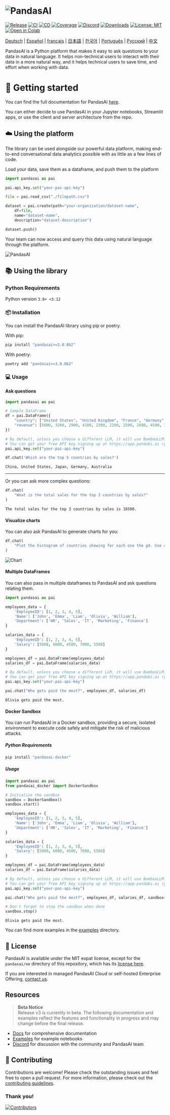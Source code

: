 # ![PandasAI](assets/logo.png)

[![Release](https://img.shields.io/pypi/v/pandasai?label=Release&style=flat-square)](https://pypi.org/project/pandasai/)
[![CI](https://github.com/sinaptik-ai/pandas-ai/actions/workflows/ci-core.yml/badge.svg)](https://github.com/sinaptik-ai/pandas-ai/actions/workflows/ci-core.yml/badge.svg)
[![CD](https://github.com/sinaptik-ai/pandas-ai/actions/workflows/cd.yml/badge.svg)](https://github.com/sinaptik-ai/pandas-ai/actions/workflows/cd.yml/badge.svg)
[![Coverage](https://codecov.io/gh/sinaptik-ai/pandas-ai/branch/main/graph/badge.svg)](https://codecov.io/gh/sinaptik-ai/pandas-ai)
[![Discord](https://dcbadge.vercel.app/api/server/kF7FqH2FwS?style=flat&compact=true)](https://discord.gg/KYKj9F2FRH)
[![Downloads](https://static.pepy.tech/badge/pandasai)](https://pepy.tech/project/pandasai) [![License: MIT](https://img.shields.io/badge/License-MIT-yellow.svg)](https://opensource.org/licenses/MIT)
[![Open in Colab](https://colab.research.google.com/assets/colab-badge.svg)](https://colab.research.google.com/drive/1ZnO-njhL7TBOYPZaqvMvGtsjckZKrv2E?usp=sharing)

<!-- Keep these links. Translations will automatically update with the README. -->
[Deutsch](https://www.readme-i18n.com/sinaptik-ai/pandas-ai?lang=de) | 
[Español](https://www.readme-i18n.com/sinaptik-ai/pandas-ai?lang=es) | 
[français](https://www.readme-i18n.com/sinaptik-ai/pandas-ai?lang=fr) | 
[日本語](https://www.readme-i18n.com/sinaptik-ai/pandas-ai?lang=ja) | 
[한국어](https://www.readme-i18n.com/sinaptik-ai/pandas-ai?lang=ko) | 
[Português](https://www.readme-i18n.com/sinaptik-ai/pandas-ai?lang=pt) | 
[Русский](https://www.readme-i18n.com/sinaptik-ai/pandas-ai?lang=ru) | 
[中文](https://www.readme-i18n.com/sinaptik-ai/pandas-ai?lang=zh)

PandasAI is a Python platform that makes it easy to ask questions to your data in natural language. It helps non-technical users to interact with their data in a more natural way, and it helps technical users to save time, and effort when working with data.

# 🔧 Getting started

You can find the full documentation for PandasAI [here](https://pandas-ai.readthedocs.io/en/latest/).

You can either decide to use PandasAI in your Jupyter notebooks, Streamlit apps, or use the client and server architecture from the repo.

## ☁️ Using the platform

The library can be used alongside our powerful data platform, making end-to-end conversational data analytics possible with as little as a few lines of code.

Load your data, save them as a dataframe, and push them to the platform

```python
import pandasai as pai

pai.api_key.set("your-pai-api-key")

file = pai.read_csv("./filepath.csv")

dataset = pai.create(path="your-organization/dataset-name",
    df=file,
    name="dataset-name",
    description="dataset-description")

dataset.push()
```

Your team can now access and query this data using natural language through the platform.

![PandasAI](assets/demo.gif)

## 📚 Using the library

### Python Requirements

Python version `3.8+ <3.12`

### 📦 Installation

You can install the PandasAI library using pip or poetry.

With pip:

```bash
pip install "pandasai>=3.0.0b2"
```

With poetry:

```bash
poetry add "pandasai>=3.0.0b2"
```

### 💻 Usage

#### Ask questions

```python
import pandasai as pai

# Sample DataFrame
df = pai.DataFrame({
    "country": ["United States", "United Kingdom", "France", "Germany", "Italy", "Spain", "Canada", "Australia", "Japan", "China"],
    "revenue": [5000, 3200, 2900, 4100, 2300, 2100, 2500, 2600, 4500, 7000]
})

# By default, unless you choose a different LLM, it will use BambooLLM.
# You can get your free API key signing up at https://app.pandabi.ai (you can also configure it in your .env file)
pai.api_key.set("your-pai-api-key")

df.chat('Which are the top 5 countries by sales?')
```

```
China, United States, Japan, Germany, Australia
```

---

Or you can ask more complex questions:

```python
df.chat(
    "What is the total sales for the top 3 countries by sales?"
)
```

```
The total sales for the top 3 countries by sales is 16500.
```

#### Visualize charts

You can also ask PandasAI to generate charts for you:

```python
df.chat(
    "Plot the histogram of countries showing for each one the gd. Use different colors for each bar",
)
```

![Chart](assets/histogram-chart.png?raw=true)

#### Multiple DataFrames

You can also pass in multiple dataframes to PandasAI and ask questions relating them.

```python
import pandasai as pai

employees_data = {
    'EmployeeID': [1, 2, 3, 4, 5],
    'Name': ['John', 'Emma', 'Liam', 'Olivia', 'William'],
    'Department': ['HR', 'Sales', 'IT', 'Marketing', 'Finance']
}

salaries_data = {
    'EmployeeID': [1, 2, 3, 4, 5],
    'Salary': [5000, 6000, 4500, 7000, 5500]
}

employees_df = pai.DataFrame(employees_data)
salaries_df = pai.DataFrame(salaries_data)

# By default, unless you choose a different LLM, it will use BambooLLM.
# You can get your free API key signing up at https://app.pandabi.ai (you can also configure it in your .env file)
pai.api_key.set("your-pai-api-key")

pai.chat("Who gets paid the most?", employees_df, salaries_df)
```

```
Olivia gets paid the most.
```

#### Docker Sandbox

You can run PandasAI in a Docker sandbox, providing a secure, isolated environment to execute code safely and mitigate the risk of malicious attacks.

##### Python Requirements

```bash
pip install "pandasai-docker"
```

##### Usage

```python
import pandasai as pai
from pandasai_docker import DockerSandbox

# Initialize the sandbox
sandbox = DockerSandbox()
sandbox.start()

employees_data = {
    'EmployeeID': [1, 2, 3, 4, 5],
    'Name': ['John', 'Emma', 'Liam', 'Olivia', 'William'],
    'Department': ['HR', 'Sales', 'IT', 'Marketing', 'Finance']
}

salaries_data = {
    'EmployeeID': [1, 2, 3, 4, 5],
    'Salary': [5000, 6000, 4500, 7000, 5500]
}

employees_df = pai.DataFrame(employees_data)
salaries_df = pai.DataFrame(salaries_data)

# By default, unless you choose a different LLM, it will use BambooLLM.
# You can get your free API key signing up at https://app.pandabi.ai (you can also configure it in your .env file)
pai.api_key.set("your-pai-api-key")

pai.chat("Who gets paid the most?", employees_df, salaries_df, sandbox=sandbox)

# Don't forget to stop the sandbox when done
sandbox.stop()
```

```
Olivia gets paid the most.
```

You can find more examples in the [examples](examples) directory.

## 📜 License

PandasAI is available under the MIT expat license, except for the `pandasai/ee` directory of this repository, which has its [license here](https://github.com/sinaptik-ai/pandas-ai/blob/main/ee/LICENSE).

If you are interested in managed PandasAI Cloud or self-hosted Enterprise Offering, [contact us](https://getpanda.ai/pricing).

## Resources

> **Beta Notice**  
> Release v3 is currently in beta. The following documentation and examples reflect the features and functionality in progress and may change before the final release.

- [Docs](https://pandas-ai.readthedocs.io/en/latest/) for comprehensive documentation
- [Examples](examples) for example notebooks
- [Discord](https://discord.gg/KYKj9F2FRH) for discussion with the community and PandasAI team

## 🤝 Contributing

Contributions are welcome! Please check the outstanding issues and feel free to open a pull request.
For more information, please check out the [contributing guidelines](CONTRIBUTING.md).

### Thank you!

[![Contributors](https://contrib.rocks/image?repo=sinaptik-ai/pandas-ai)](https://github.com/sinaptik-ai/pandas-ai/graphs/contributors)
